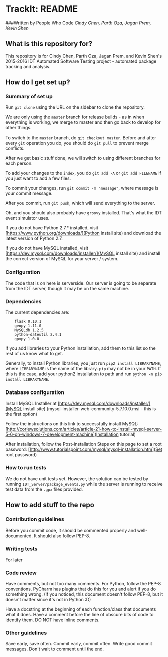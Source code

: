 TrackIt: README
===============
###Written by People Who Code
<i>
Cindy Chen, Parth Oza, Jagan Prem, Kevin Shen
</i>

## What is this repository for? ##

This repository is for Cindy Chen, Parth Oza, Jagan Prem, and Kevin Shen's 2015-2016 IDT Automated Software Testing project - automated package tracking and analysis.

## How do I get set up? ##

### Summary of set up ###

Run `git clone` using the URL on the sidebar to clone the repository.

We are only using the `master` branch for release builds - as in when everything is working, we merge to master and then go back to develop for other things.

To switch to the `master` branch, do `git checkout master`. Before and after every `git` operation you do, you should do `git pull` to prevent merge conflicts.

After we get basic stuff done, we will switch to using different branches for each person.

To add your changes to the `index`, you do `git add -A` or `git add FILENAME` if you just want to add a few files.

To commit your changes, run `git commit -m "message"`, where message is your commit message.

After you commit, run `git push`, which will send everything to the server.

Oh, and you should also probably have `groovy` installed. That's what the IDT event simulator uses.

If you do not have Python 2.7.* installed, visit [https://www.python.org/downloads/](Python install site) and download the latest version of Python 2.7.

If you do not have MySQL installed, visit [https://dev.mysql.com/downloads/installer/](MySQL install site) and install the correct version of MySQL for your server / system.

### Configuration ###

The code that is on here is serverside. Our server is going to be separate from the IDT server, though it may be on the same machine. 

### Dependencies ###

The current dependencies are:

```
    flask 0.10.1
    geopy 1.11.0
    MySQLdb 1.2.5
    python-dateutil 2.4.1
    gpxpy 1.0.0

```

If you add libraries to your Python installation, add them to this list so the rest of us know what to get.

Generally, to install Python libraries, you just run `pip2 install LIBRARYNAME`, where `LIBRARYNAME` is the name of the library. `pip` may not be in your `PATH`. If this is the case, add your python2 installation to path and run `python -m pip install LIBRARYNAME`.


### Database configuration ###

Install MySQL Installer at 
[https://dev.mysql.com/downloads/installer/](MySQL install site) (mysql-installer-web-community-5.7.10.0.msi - this is the first option)

Follow the instructions on this link to successfully install MySQL: 
[http://corlewsolutions.com/articles/article-21-how-to-install-mysql-server-5-6-on-windows-7-development-machine](Installation tutorial)

After installation, follow the Post-installation Steps on this page to set a root password: [http://www.tutorialspoint.com/mysql/mysql-installation.htm](Set root password)


### How to run tests ###

We do not have unit tests yet. However, the solution can be tested by running `IDT_Server/package_events.py` while the server is running to receive test data from the `.gpx` files provided.


## How to add stuff to the repo ##

### Contribution guidelines ###

Before you commit code, it should be commented properly and well-documented. It should also follow PEP-8.

### Writing tests ###

For later


### Code review ###

Have comments, but not too many comments. For Python, follow the PEP-8 conventions. PyCharm has plugins that do this for you and alert if you do something wrong.
(If you noticed, this document doesn't follow PEP-8, but it doesn't matter since it's not in Python :D)

Have a docstring at the beginning of each function/class that documents what it does. Have a comment before the line of obscure bits of code to identify them. DO NOT have inline comments.


### Other guidelines ###

Save early, save often. Commit early, commit often. Write good commit messages. Don't wait to comment until the end.